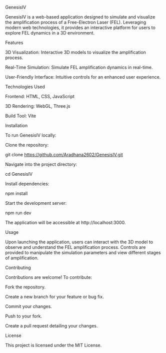 GenesisIV

GenesisIV is a web-based application designed to simulate and visualize the amplification process of a Free-Electron Laser (FEL). Leveraging modern web technologies, it provides an interactive platform for users to explore FEL dynamics in a 3D environment.

Features

3D Visualization: Interactive 3D models to visualize the amplification process.

Real-Time Simulation: Simulate FEL amplification dynamics in real-time.

User-Friendly Interface: Intuitive controls for an enhanced user experience.

Technologies Used

Frontend: HTML, CSS, JavaScript

3D Rendering: WebGL, Three.js

Build Tool: Vite

Installation

To run GenesisIV locally:

Clone the repository:

git clone https://github.com/Aradhana2602/GenesisIV.git


Navigate into the project directory:

cd GenesisIV


Install dependencies:

npm install


Start the development server:

npm run dev


The application will be accessible at http://localhost:3000.

Usage

Upon launching the application, users can interact with the 3D model to observe and understand the FEL amplification process. Controls are provided to manipulate the simulation parameters and view different stages of amplification.

Contributing

Contributions are welcome! To contribute:

Fork the repository.

Create a new branch for your feature or bug fix.

Commit your changes.

Push to your fork.

Create a pull request detailing your changes.

License

This project is licensed under the MIT License.
